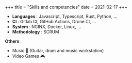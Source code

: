 +++
title = "Skills and competencies"
date = 2021-02-17
+++

- **Languages** : Javascript, Typescript, Rust, Python, ...
- **CI** : Gitlab CI, GitHub Actions, Drone CI, ...
- **System** : NGINX, Docker, Linux, ...
- **Methodology** : SCRUM

**Others** :

- Music 🎵 (Guitar, drum and music workstation)
- Video Games 🎮
